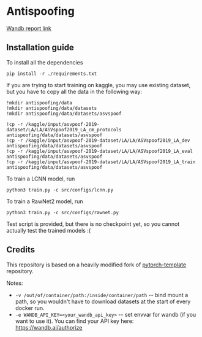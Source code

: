 # Antispoofing

[Wandb report link](https://wandb.ai/h1de0us/antispoofing/reports/Antispoofing---Vmlldzo2MTkxMTIx)

## Installation guide

To install all the dependencies

```shell
pip install -r ./requirements.txt
```

If you are trying to start training on kaggle, you may use existing dataset, but you have to copy all the data in the following way:

```shell
!mkdir antispoofing/data
!mkdir antispoofing/data/datasets
!mkdir antispoofing/data/datasets/asvspoof

!cp -r /kaggle/input/asvpoof-2019-dataset/LA/LA/ASVspoof2019_LA_cm_protocols antispoofing/data/datasets/asvspoof
!cp -r /kaggle/input/asvpoof-2019-dataset/LA/LA/ASVspoof2019_LA_dev antispoofing/data/datasets/asvspoof
!cp -r /kaggle/input/asvpoof-2019-dataset/LA/LA/ASVspoof2019_LA_eval antispoofing/data/datasets/asvspoof
!cp -r /kaggle/input/asvpoof-2019-dataset/LA/LA/ASVspoof2019_LA_train antispoofing/data/datasets/asvspoof
```

To train a LCNN model, run
```shell
python3 train.py -c src/configs/lcnn.py
```


To train a RawNet2 model, run
```shell
python3 train.py -c src/configs/rawnet.py
```

Test script is provided, but there is no checkpoint yet, so you cannot actually test the trained models :(

## Credits

This repository is based on a heavily modified fork
of [pytorch-template](https://github.com/victoresque/pytorch-template) repository.

Notes:

* `-v /out/of/container/path:/inside/container/path` -- bind mount a path, so you wouldn't have to download datasets at
  the start of every docker run.
* `-e WANDB_API_KEY=<your_wandb_api_key>` -- set envvar for wandb (if you want to use it). You can find your API key
  here: https://wandb.ai/authorize